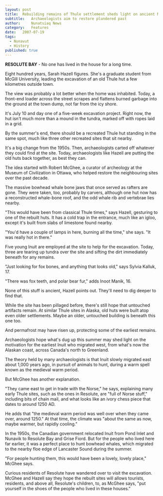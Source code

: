 ```yaml
---
layout:	post
title:	Rebuilding remains of Thule settlement sheds light on ancient Nunavut culture
subtitle:	Archaeologists aim to restore plundered past
author:     Nunatsiaq News
category:	Features
date:	2007-07-19
tags: 
  - Nunavut
  - History
published: true
---
```


**RESOLUTE BAY** - No one has lived in the house for a long time.

Eight hundred years, Sarah Hazell figures. She's a graduate student from McGill University, leading the excavation of an old Thule hut a few kilometres outside town.

The view was probably a lot better when the home was inhabited. Today, a front-end loader across the street scrapes and flattens burned garbage into the ground at the town dump, not far from the icy shore.

It's July 10 and day one of a five-week excavation project. Right now, the hut isn't much more than a mound in the tundra, marked off with ropes laid in a grid.

By the summer's end, there should be a recreated Thule hut standing in the same spot, much like three other recreated sites that sit nearby. <!-- BREAK -->

It's a big change from the 1950s. Then, archaeologists carted off whatever they could find at the site. Today, archaeologists like Hazell are putting the old huts back together, as best they can.

The idea started with Robert McGhee, a curator of archeology at the Museum of Civilization in Ottawa, who helped restore the neighbouring sites over the past decade.

The massive bowhead whale bone jaws that once served as rafters are gone. They were taken, too, probably by carvers, although one hut now has a reconstructed whale-bone roof, and the odd whale rib and vertebrae lies nearby.

"This would have been from classical Thule times," says Hazell, gesturing to one of the rebuilt huts. It has a cold trap in the entrance, much like an igloo, except it's built from slabs of limestone found nearby.

"You'd have a couple of lamps in here, burning all the time," she says. "It was really hot in there."

Five young Inuit are employed at the site to help for the excavation. Today, three are tearing up tundra over the site and sifting the dirt immediately beneath for any remains.

"Just looking for fox bones, and anything that looks old," says Sylvia Kalluk, 17.

"There was fox teeth, and polar bear fur," adds Inoot Manik, 16.

None of this stuff is ancient, Hazell points out. They'll need to dig deeper to find that.

While the site has been pillaged before, there's still hope that untouched artifacts remain. At similar Thule sites in Alaska, old huts were built atop even older settlements. Maybe an older, untouched building is beneath this one too.

And permafrost may have risen up, protecting some of the earliest remains.

Archaeologists hope what's dug up this summer may shed light on the motivation for the earliest Inuit who migrated west, from what's now the Alaskan coast, across Canada's north to Greenland.

The theory held by many archaeologists is that Inuit slowly migrated east about 1,000 years ago, in pursuit of animals to hunt, during a warm spell known as the medieval warm period.

But McGhee has another explanation.

"They came east to get in trade with the Norse," he says, explaining many early Thule sites, such as the ones in Resolute, are "full of Norse stuff," including bits of chain mail, and what looks like an ivory chess piece that dates to around 1250 AD.

He adds that "the medieval warm period was well over when they came over, around 1250." At that time, the climate was "about the same as now, maybe warmer, but rapidly cooling."

In the 1950s, the Canadian government relocated Inuit from Pond Inlet and Nunavik to Resolute Bay and Grise Fiord. But for the people who lived here far earlier, it was a perfect place to hunt bowhead whales, which migrated to the nearby floe edge of Lancaster Sound during the summer.

"For people hunting them, this would have been a lovely, lovely place," McGhee says.

Curious residents of Resolute have wandered over to visit the excavation. McGhee and Hazell say they hope the rebuilt sites will allows tourists, residents, and above all, Resolute's children, to, as McGhee says, "put yourself in the shoes of the people who lived in these houses."